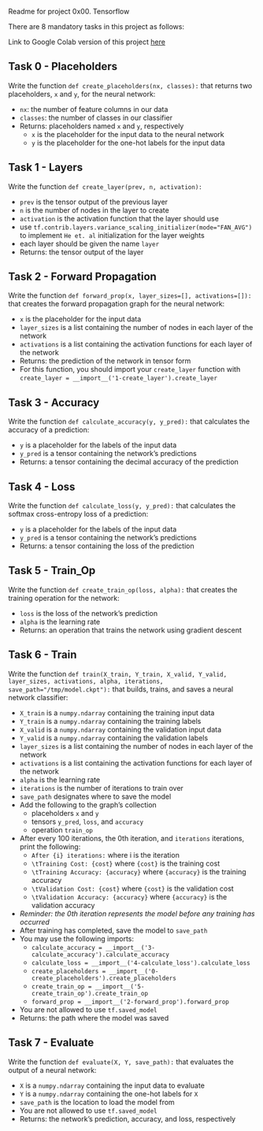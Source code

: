 Readme for project 0x00. Tensorflow

There are 8 mandatory tasks in this project as follows:

Link to Google Colab version of this project [here](https://colab.research.google.com/drive/1XfOdVE2uBKvnZchho9RsWLY3lEgqpupm#scrollTo=2tcN-kno1K2O) 

## Task 0 - Placeholders<br>
Write the function  `def create_placeholders(nx, classes):`  that returns two placeholders,  `x`  and  `y`, for the neural network:

-   `nx`: the number of feature columns in our data
-   `classes`: the number of classes in our classifier
-   Returns: placeholders named  `x`  and  `y`, respectively
    -   `x`  is the placeholder for the input data to the neural network
    -   `y`  is the placeholder for the one-hot labels for the input data

## Task 1 - Layers<br>
Write the function  `def create_layer(prev, n, activation):`

-   `prev`  is the tensor output of the previous layer
-   `n`  is the number of nodes in the layer to create
-   `activation`  is the activation function that the layer should use
-   use  `tf.contrib.layers.variance_scaling_initializer(mode="FAN_AVG")`  to implement  `He et. al`  initialization for the layer weights
-   each layer should be given the name  `layer`
-   Returns: the tensor output of the layer

## Task 2 - Forward Propagation<br>
Write the function  `def forward_prop(x, layer_sizes=[], activations=[]):`  that creates the forward propagation graph for the neural network:

-   `x`  is the placeholder for the input data
-   `layer_sizes`  is a list containing the number of nodes in each layer of the network
-   `activations`  is a list containing the activation functions for each layer of the network
-   Returns: the prediction of the network in tensor form
-   For this function, you should import your  `create_layer`  function with  `create_layer = __import__('1-create_layer').create_layer`

## Task 3 - Accuracy<br>
Write the function  `def calculate_accuracy(y, y_pred):`  that calculates the accuracy of a prediction:

-   `y`  is a placeholder for the labels of the input data
-   `y_pred`  is a tensor containing the network’s predictions
-   Returns: a tensor containing the decimal accuracy of the prediction

## Task 4 - Loss<br>
Write the function  `def calculate_loss(y, y_pred):`  that calculates the softmax cross-entropy loss of a prediction:

-   `y`  is a placeholder for the labels of the input data
-   `y_pred`  is a tensor containing the network’s predictions
-   Returns: a tensor containing the loss of the prediction

## Task 5 - Train_Op<br>
Write the function  `def create_train_op(loss, alpha):`  that creates the training operation for the network:

-   `loss`  is the loss of the network’s prediction
-   `alpha`  is the learning rate
-   Returns: an operation that trains the network using gradient descent

## Task 6 - Train<br>
Write the function  `def train(X_train, Y_train, X_valid, Y_valid, layer_sizes, activations, alpha, iterations, save_path="/tmp/model.ckpt"):`  that builds, trains, and saves a neural network classifier:

-   `X_train`  is a  `numpy.ndarray`  containing the training input data
-   `Y_train`  is a  `numpy.ndarray`  containing the training labels
-   `X_valid`  is a  `numpy.ndarray`  containing the validation input data
-   `Y_valid`  is a  `numpy.ndarray`  containing the validation labels
-   `layer_sizes`  is a list containing the number of nodes in each layer of the network
-   `activations`  is a list containing the activation functions for each layer of the network
-   `alpha`  is the learning rate
-   `iterations`  is the number of iterations to train over
-   `save_path`  designates where to save the model
-   Add the following to the graph’s collection
    -   placeholders  `x`  and  `y`
    -   tensors  `y_pred`,  `loss`, and  `accuracy`
    -   operation  `train_op`
-   After every 100 iterations, the 0th iteration, and  `iterations`  iterations, print the following:
    -   `After {i} iterations:`  where i is the iteration
    -   `\tTraining Cost: {cost}`  where  `{cost}`  is the training cost
    -   `\tTraining Accuracy: {accuracy}`  where  `{accuracy}`  is the training accuracy
    -   `\tValidation Cost: {cost}`  where  `{cost}`  is the validation cost
    -   `\tValidation Accuracy: {accuracy}`  where  `{accuracy}`  is the validation accuracy
-   _Reminder: the 0th iteration represents the model before any training has occurred_
-   After training has completed, save the model to  `save_path`
-   You may use the following imports:
    -   `calculate_accuracy = __import__('3-calculate_accuracy').calculate_accuracy`
    -   `calculate_loss = __import__('4-calculate_loss').calculate_loss`
    -   `create_placeholders = __import__('0-create_placeholders').create_placeholders`
    -   `create_train_op = __import__('5-create_train_op').create_train_op`
    -   `forward_prop = __import__('2-forward_prop').forward_prop`
-   You are not allowed to use  `tf.saved_model`
-   Returns: the path where the model was saved

## Task 7 - Evaluate<br>
Write the function  `def evaluate(X, Y, save_path):`  that evaluates the output of a neural network:

-   `X`  is a  `numpy.ndarray`  containing the input data to evaluate
-   `Y`  is a  `numpy.ndarray`  containing the one-hot labels for  `X`
-   `save_path`  is the location to load the model from
-   You are not allowed to use  `tf.saved_model`
-   Returns: the network’s prediction, accuracy, and loss, respectively
